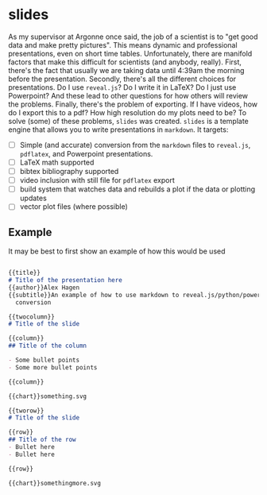 # slides

As my supervisor at Argonne once said, the job of a scientist is to "get good
data and make pretty pictures". This means dynamic and professional
presentations, even on short time tables.  Unfortunately, there are manifold
factors that make this difficult for scientists (and anybody, really).  First,
there's the fact that usually we are taking data until 4:39am the morning before
the presentation.  Secondly, there's all the different choices for
presentations.  Do I use `reveal.js`? Do I write it in LaTeX? Do I just use
Powerpoint?  And these lead to other questions for how others will review the
problems.  Finally, there's the problem of exporting.  If I have videos, how do
I export this to a pdf?  How high resolution do my plots need to be?  To solve
(some) of these problems, `slides` was created.  `slides` is a template engine
that allows you to write presentations in `markdown`.  It targets:

- [ ] Simple (and accurate) conversion from the `markdown` files to `reveal.js`,
  `pdflatex`, and Powerpoint presentations.
- [ ] LaTeX math supported
- [ ] bibtex bibliography supported
- [ ] video inclusion with still file for `pdflatex` export
- [ ] build system that watches data and rebuilds a plot if the data or plotting
  updates
- [ ] vector plot files (where possible)

## Example

It may be best to first show an example of how this would be used

```markdown

{{title}}
# Title of the presentation here
{{author}}Alex Hagen
{{subtitle}}An example of how to use markdown to reveal.js/python/powerpoint
  conversion

{{twocolumn}}
# Title of the slide

{{column}}
## Title of the column

- Some bullet points
- Some more bullet points

{{column}}

{{chart}}something.svg

{{tworow}}
# Title of the slide

{{row}}
## Title of the row
- Bullet here
- Bullet here

{{row}}

{{chart}}somethingmore.svg

```
